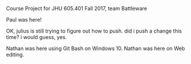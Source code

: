 Course Project for JHU 605.401 Fall 2017, team Battleware

Paul was here!

OK, julius is still trying to figure out how to push.  did i push a change this time? i would guess, yes.

Nathan was here using Git Bash on Windows 10.
Nathan was here on Web editing.
